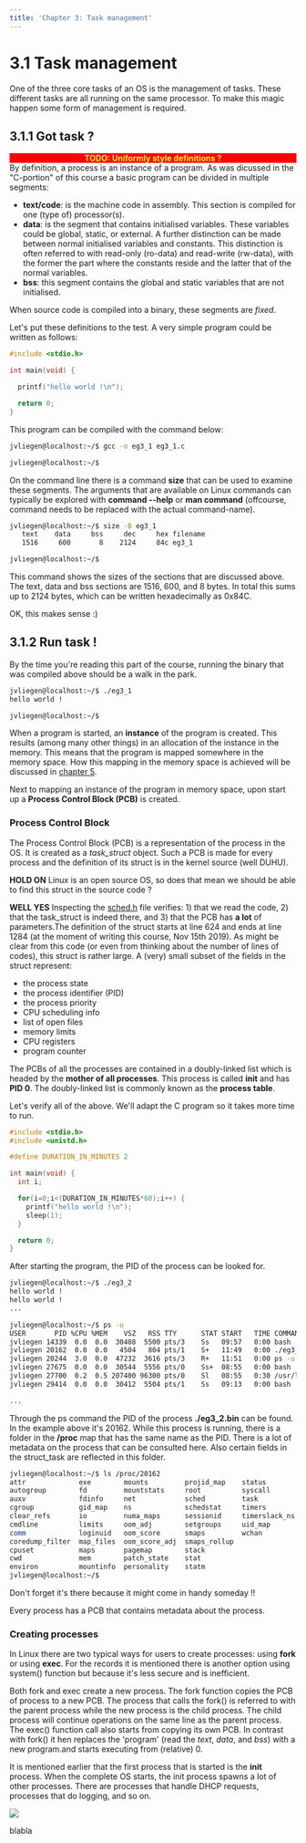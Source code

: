 ```yaml
---
title: 'Chapter 3: Task management'
---
```

<!--
&laquo;&nbsp;[Back to Table of Contents](/)<br/>

<hr/>
< !--
&raquo;&nbsp;[Naar de labo opgave](#oef)
-->

# 3.1 Task management
One of the three core tasks of an OS is the management of tasks. These different tasks are all running on the same processor. To make this magic happen some form of management is required.


## 3.1.1 Got task ?
<div style="background-color: #F00; color: yellow; font-weight: bold; text-align: center">TODO: Uniformly style definitions ?</div>
By definition, a process is an instance of a program. As was dicussed in the "C-portion" of this course a basic program can be divided in multiple segments:

* **text/code**: is the machine code in assembly. This section is compiled for one (type of) processor(s).
* **data**: is the segment that contains initialised variables. These variables could be global, static, or external. A further distinction can be made between normal initialised variables and constants. This distinction is often referred to with read-only (ro-data) and read-write (rw-data), with the former the part where the constants reside and the latter that of the normal variables.
* **bss**: this segment contains the global and static variables that are not initialised.

When source code is compiled into a binary, these segments are *fixed*. 

Let's put these definitions to the test. A very simple program could be written as follows:
```C
#include <stdio.h>

int main(void) {

  printf("hello world !\n");

  return 0;
}
```

This program can be compiled with the command below:

```bash
jvliegen@localhost:~/$ gcc -o eg3_1 eg3_1.c

jvliegen@localhost:~/$ 
```

On the command line there is a command **size** that can be used to examine these segments. The arguments that are available on Linux commands can typically be explored with **command --help** or **man command** (offcourse, command needs to be replaced with the actual command-name).

```bash
jvliegen@localhost:~/$ size -B eg3_1
   text    data     bss     dec     hex filename
   1516     600       8    2124     84c eg3_1

jvliegen@localhost:~/$ 
```

This command shows the sizes of the sections that are discussed above. The text, data and bss sections are 1516, 600, and 8 bytes. In total this sums up to 2124 bytes, which can be written hexadecimally as 0x84C.

OK, this makes sense :)

## 3.1.2 Run task !

By the time you're reading this part of the course, running the binary that was compiled above should be a walk in the park.

```bash
jvliegen@localhost:~/$ ./eg3_1
hello world !

jvliegen@localhost:~/$ 
```

When a program is started, an **instance** of the program is created. This results (among many other things) in an allocation of the instance in the memory. This means that the program is mapped somewhere in the memory space. How this mapping in the memory space is achieved will be discussed in [chapter 5](/theory/os/chap5).

Next to mapping an instance of the program in memory space, upon start up a **Process Control Block (PCB)** is created. 

### Process Control Block
The Process Control Block (PCB)  is a representation of the process in the OS. It is created as a *task_struct* object. Such a PCB is made for every process and the definition of its struct is in the kernel source (well DUHU). 

**HOLD ON** Linux is an open source OS, so does that mean we should be able to find this struct in the source code ?

**WELL YES** Inspecting the [sched.h](https://github.com/torvalds/linux/blob/master/include/linux/sched.h) file verifies: 1) that we read the code, 2) that the task_struct is indeed there, and 3) that the PCB has **a lot** of parameters.The definition of the struct starts at line 624 and ends at line 1284 (at the moment of writing this course, Nov 15th 2019). As might be clear from this code (or even from thinking about the number of lines of codes), this struct is rather large. A (very) small subset of the fields in the struct represent:

* the process state
* the process identifier (PID)
* the process priority
* CPU scheduling info
* list of open files
* memory limits
* CPU registers
* program counter

The PCBs of all the processes are contained in a doubly-linked list which is headed by the **mother of all processes**. This process is called **init** and has **PID 0**. The doubly-linked list is commonly known as the **process table**.



Let's verify all of the above. We'll adapt the C program so it takes more time to run.

```C
#include <stdio.h>
#include <unistd.h>

#define DURATION_IN_MINUTES 2

int main(void) {
  int i;

  for(i=0;i<(DURATION_IN_MINUTES*60);i++) {
    printf("hello world !\n");
    sleep(1);
  }

  return 0;
}
```

After starting the program, the PID of the process can be looked for.

```bash
jvliegen@localhost:~/$ ./eg3_2
hello world !
hello world !
...
```

```bash
jvliegen@localhost:~/$ ps -u
USER       PID %CPU %MEM    VSZ   RSS TTY      STAT START   TIME COMMAND
jvliegen 14339  0.0  0.0  30408  5500 pts/3    Ss   09:57   0:00 bash
jvliegen 20162  0.0  0.0   4504   804 pts/1    S+   11:49   0:00 ./eg3_2.bin
jvliegen 20244  3.0  0.0  47232  3616 pts/3    R+   11:51   0:00 ps -u
jvliegen 27675  0.0  0.0  30544  5556 pts/0    Ss+  08:55   0:00 bash
jvliegen 27700  0.2  0.5 207400 96300 pts/0    Sl   08:55   0:30 /usr/local/bin/
jvliegen 29414  0.0  0.0  30412  5504 pts/1    Ss   09:13   0:00 bash

...
```

Through the ps command the PID of the process **./eg3_2.bin** can be found. In the example above it's 20162. While this process is running, there is a folder in the **/proc** map that has the same name as the PID. There is a lot of metadata on the process that can be consulted here. Also certain fields in the struct_task are reflected in this folder. 

```bash
jvliegen@localhost:~/$ ls /proc/20162 
attr             exe        mounts         projid_map    status
autogroup        fd         mountstats     root          syscall
auxv             fdinfo     net            sched         task
cgroup           gid_map    ns             schedstat     timers
clear_refs       io         numa_maps      sessionid     timerslack_ns
cmdline          limits     oom_adj        setgroups     uid_map
comm             loginuid   oom_score      smaps         wchan
coredump_filter  map_files  oom_score_adj  smaps_rollup
cpuset           maps       pagemap        stack
cwd              mem        patch_state    stat
environ          mountinfo  personality    statm
jvliegen@localhost:~/$
```

Don't forget it's there because it might come in handy someday !!


Every process has a PCB that contains metadata about the process.

### Creating processes

In Linux there are two typical ways for users to create processes: using **fork** or using **exec**. For the records it is mentioned there is another option using system() function but because it's less secure and is inefficient.

Both fork and exec create a new process. The fork function copies the PCB of process to a new PCB. The process that calls the fork() is referred to with the parent process while the new process is the child process. The child process will continue operations on the same line as the parent process.
The exec() function call also starts from copying its own PCB. In contrast with fork() it hen replaces the 'program' (read the *text*, *data*, and *bss*) with a new program.and starts executing from (relative) 0.

It is mentioned earlier that the first process that is started is the **init** process. When the complete OS starts, the init process spawns a lot of other processes. There are processes that handle DHCP requests, processes that do logging, and so on.

<!--<img src="/img/0x_30.png"/>-->

<img src="/img/0x_31.png">


blabla
